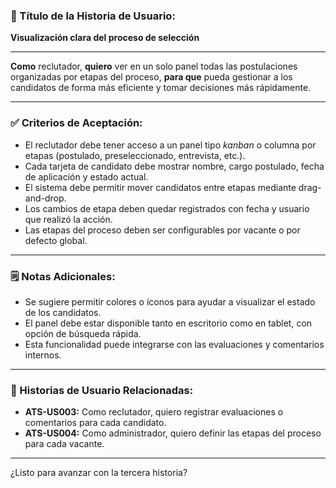 ### 🧾 Título de la Historia de Usuario:

**Visualización clara del proceso de selección**

---

**Como** reclutador,
**quiero** ver en un solo panel todas las postulaciones organizadas por etapas del proceso,
**para que** pueda gestionar a los candidatos de forma más eficiente y tomar decisiones más rápidamente.

---

### ✅ Criterios de Aceptación:

* El reclutador debe tener acceso a un panel tipo *kanban* o columna por etapas (postulado, preseleccionado, entrevista, etc.).
* Cada tarjeta de candidato debe mostrar nombre, cargo postulado, fecha de aplicación y estado actual.
* El sistema debe permitir mover candidatos entre etapas mediante drag-and-drop.
* Los cambios de etapa deben quedar registrados con fecha y usuario que realizó la acción.
* Las etapas del proceso deben ser configurables por vacante o por defecto global.

---

### 🗒️ Notas Adicionales:

* Se sugiere permitir colores o íconos para ayudar a visualizar el estado de los candidatos.
* El panel debe estar disponible tanto en escritorio como en tablet, con opción de búsqueda rápida.
* Esta funcionalidad puede integrarse con las evaluaciones y comentarios internos.

---

### 🔁 Historias de Usuario Relacionadas:

* **ATS-US003:** Como reclutador, quiero registrar evaluaciones o comentarios para cada candidato.
* **ATS-US004:** Como administrador, quiero definir las etapas del proceso para cada vacante.

---

¿Listo para avanzar con la tercera historia?
